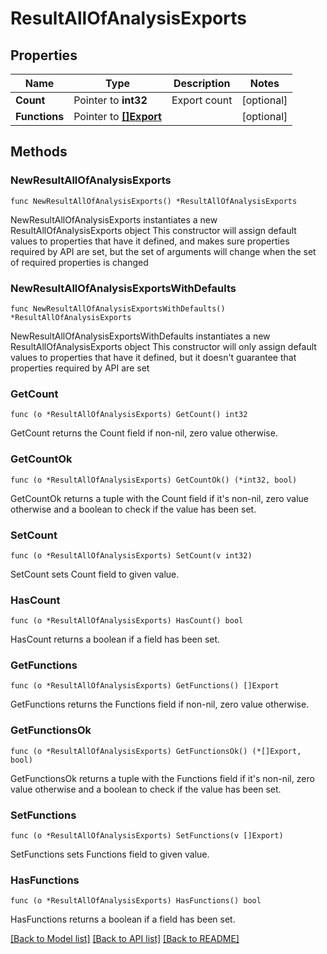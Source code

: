 # ResultAllOfAnalysisExports

## Properties

Name | Type | Description | Notes
------------ | ------------- | ------------- | -------------
**Count** | Pointer to **int32** | Export count | [optional] 
**Functions** | Pointer to [**[]Export**](Export.md) |  | [optional] 

## Methods

### NewResultAllOfAnalysisExports

`func NewResultAllOfAnalysisExports() *ResultAllOfAnalysisExports`

NewResultAllOfAnalysisExports instantiates a new ResultAllOfAnalysisExports object
This constructor will assign default values to properties that have it defined,
and makes sure properties required by API are set, but the set of arguments
will change when the set of required properties is changed

### NewResultAllOfAnalysisExportsWithDefaults

`func NewResultAllOfAnalysisExportsWithDefaults() *ResultAllOfAnalysisExports`

NewResultAllOfAnalysisExportsWithDefaults instantiates a new ResultAllOfAnalysisExports object
This constructor will only assign default values to properties that have it defined,
but it doesn't guarantee that properties required by API are set

### GetCount

`func (o *ResultAllOfAnalysisExports) GetCount() int32`

GetCount returns the Count field if non-nil, zero value otherwise.

### GetCountOk

`func (o *ResultAllOfAnalysisExports) GetCountOk() (*int32, bool)`

GetCountOk returns a tuple with the Count field if it's non-nil, zero value otherwise
and a boolean to check if the value has been set.

### SetCount

`func (o *ResultAllOfAnalysisExports) SetCount(v int32)`

SetCount sets Count field to given value.

### HasCount

`func (o *ResultAllOfAnalysisExports) HasCount() bool`

HasCount returns a boolean if a field has been set.

### GetFunctions

`func (o *ResultAllOfAnalysisExports) GetFunctions() []Export`

GetFunctions returns the Functions field if non-nil, zero value otherwise.

### GetFunctionsOk

`func (o *ResultAllOfAnalysisExports) GetFunctionsOk() (*[]Export, bool)`

GetFunctionsOk returns a tuple with the Functions field if it's non-nil, zero value otherwise
and a boolean to check if the value has been set.

### SetFunctions

`func (o *ResultAllOfAnalysisExports) SetFunctions(v []Export)`

SetFunctions sets Functions field to given value.

### HasFunctions

`func (o *ResultAllOfAnalysisExports) HasFunctions() bool`

HasFunctions returns a boolean if a field has been set.


[[Back to Model list]](../README.md#documentation-for-models) [[Back to API list]](../README.md#documentation-for-api-endpoints) [[Back to README]](../README.md)


